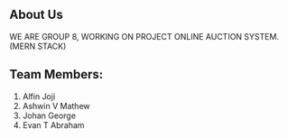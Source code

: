 About Us
--------

WE ARE GROUP 8, WORKING ON PROJECT ONLINE AUCTION SYSTEM.
(MERN STACK)

Team Members:
-------------

1. Alfin Joji
2. Ashwin V Mathew 
3. Johan George 
4. Evan T Abraham 
